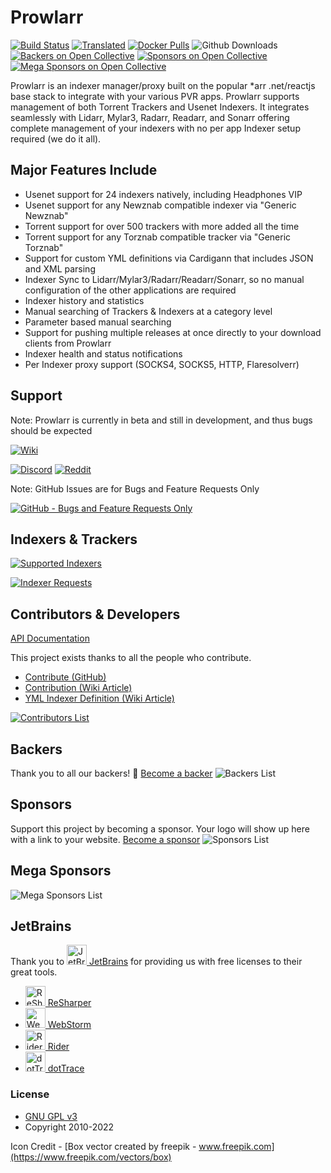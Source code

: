 # Prowlarr

[![Build Status](https://dev.azure.com/Prowlarr/Prowlarr/_apis/build/status/Prowlarr.Prowlarr?branchName=develop)](https://dev.azure.com/Prowlarr/Prowlarr/_build/latest?definitionId=1&branchName=develop)
[![Translated](https://translate.servarr.com/widgets/servarr/-/prowlarr/svg-badge.svg)](https://translate.servarr.com/engage/prowlarr/?utm_source=widget)
[![Docker Pulls](https://img.shields.io/docker/pulls/hotio/prowlarr.svg)](https://wiki.servarr.com/prowlarr/installation#docker)
![Github Downloads](https://img.shields.io/github/downloads/Prowlarr/Prowlarr/total.svg)
[![Backers on Open Collective](https://opencollective.com/Prowlarr/backers/badge.svg)](#backers)
[![Sponsors on Open Collective](https://opencollective.com/Prowlarr/sponsors/badge.svg)](#sponsors)
[![Mega Sponsors on Open Collective](https://opencollective.com/Prowlarr/megasponsors/badge.svg)](#mega-sponsors)

Prowlarr is an indexer manager/proxy built on the popular \*arr .net/reactjs base stack to integrate with your various PVR apps. Prowlarr supports management of both Torrent Trackers and Usenet Indexers. It integrates seamlessly with Lidarr, Mylar3, Radarr, Readarr, and Sonarr offering complete management of your indexers with no per app Indexer setup required (we do it all).

## Major Features Include

- Usenet support for 24 indexers natively, including Headphones VIP
- Usenet support for any Newznab compatible indexer via "Generic Newznab"
- Torrent support for over 500 trackers with more added all the time
- Torrent support for any Torznab compatible tracker via "Generic Torznab"
- Support for custom YML definitions via Cardigann that includes JSON and XML parsing
- Indexer Sync to Lidarr/Mylar3/Radarr/Readarr/Sonarr, so no manual configuration of the other applications are required
- Indexer history and statistics
- Manual searching of Trackers & Indexers at a category level
- Parameter based manual searching
- Support for pushing multiple releases at once directly to your download clients from Prowlarr
- Indexer health and status notifications
- Per Indexer proxy support (SOCKS4, SOCKS5, HTTP, Flaresolverr)

## Support

Note: Prowlarr is currently in beta and still in development, and thus bugs should be expected

[![Wiki](https://img.shields.io/badge/servarr-wiki-181717.svg?maxAge=60)](https://wiki.servarr.com/prowlarr)

[![Discord](https://img.shields.io/badge/discord-chat-7289DA.svg?maxAge=60)](https://prowlarr.com/discord)
[![Reddit](https://img.shields.io/badge/reddit-discussion-FF4500.svg?maxAge=60)](https://www.reddit.com/r/Prowlarr)

Note: GitHub Issues are for Bugs and Feature Requests Only

[![GitHub - Bugs and Feature Requests Only](https://img.shields.io/badge/github-issues-red.svg?maxAge=60)](https://github.com/Prowlarr/Prowlarr/issues)

## Indexers & Trackers

[![Supported Indexers](https://img.shields.io/badge/Supported%20Indexers-View%20all%20currently%20supported%20indexers%20%26%20trackers-important)](https://wiki.servarr.com/en/prowlarr/supported-indexers)

[![Indexer Requests](https://img.shields.io/badge/Indexer%20Requests-Create%20and%20view%20existing%20requests%20for%20trackers%20and%20indexers-informational)](https://requests.prowlarr.com)

## Contributors & Developers

[API Documentation](https://prowlarr.com/docs/api/)

This project exists thanks to all the people who contribute.

- [Contribute (GitHub)](CONTRIBUTING.md)
- [Contribution (Wiki Article)](https://wiki.servarr.com/prowlarr/contributing)
- [YML Indexer Definition (Wiki Article)](https://wiki.servarr.com/prowlarr/cardigann-yml-definition)

[![Contributors List](https://opencollective.com/Prowlarr/contributors.svg?width=890&button=false)](https://github.com/Prowlarr/Prowlarr/graphs/contributors)

## Backers

Thank you to all our backers! 🙏 [Become a backer](https://opencollective.com/Prowlarr#backer)
![Backers List](https://opencollective.com/Prowlarr/backers.svg?width=890)

## Sponsors

Support this project by becoming a sponsor. Your logo will show up here with a link to your website. [Become a sponsor](https://opencollective.com/Prowlarr#sponsor)
![Sponsors List](https://opencollective.com/Prowlarr/sponsors.svg?width=890)

## Mega Sponsors

![Mega Sponsors List](https://opencollective.com/Prowlarr/tiers/mega-sponsor.svg?width=890)

## JetBrains

Thank you to [<img src="/Logo/jetbrains.svg" alt="JetBrains" width="32"> JetBrains](http://www.jetbrains.com/) for providing us with free licenses to their great tools.

- [<img src="/Logo/resharper.svg" alt="ReSharper" width="32"> ReSharper](http://www.jetbrains.com/resharper/)
- [<img src="/Logo/webstorm.svg" alt="WebStorm" width="32"> WebStorm](http://www.jetbrains.com/webstorm/)
- [<img src="/Logo/rider.svg" alt="Rider" width="32"> Rider](http://www.jetbrains.com/rider/)
- [<img src="/Logo/dottrace.svg" alt="dotTrace" width="32"> dotTrace](http://www.jetbrains.com/dottrace/)

### License

- [GNU GPL v3](http://www.gnu.org/licenses/gpl.html)
- Copyright 2010-2022

Icon Credit - [Box vector created by freepik - www.freepik.com](https://www.freepik.com/vectors/box)

